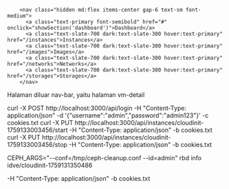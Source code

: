         <nav class="hidden md:flex items-center gap-6 text-sm font-medium">
          <a class="text-primary font-semibold" href="#" onclick="showSection('dashboard')">Dashboard</a>
          <a class="text-slate-700 dark:text-slate-300 hover:text-primary" href="/instances">Instances</a>
          <a class="text-slate-700 dark:text-slate-300 hover:text-primary" href="/images">Images</a>
          <a class="text-slate-700 dark:text-slate-300 hover:text-primary" href="/networks">Networks</a>
          <a class="text-slate-700 dark:text-slate-300 hover:text-primary" href="/storages">Storages</a>
        </nav>

Halaman diluar nav-bar, yaitu halaman vm-detail


curl -X POST http://localhost:3000/api/login -H "Content-Type: application/json" -d '{"username":"admin","password":"admin123"}' -c cookies.txt
curl -X PUT http://localhost:3000/api/instances/cloudinit-1759133003456/start -H "Content-Type: application/json" -b cookies.txt
curl -X PUT http://localhost:3000/api/instances/cloudinit-1759133003456/stop -H "Content-Type: application/json" -b cookies.txt

CEPH_ARGS="--conf=/tmp/ceph-cleanup.conf --id=admin" rbd info idve/cloudinit-1759131350486

-H "Content-Type: application/json" -b cookies.txt 